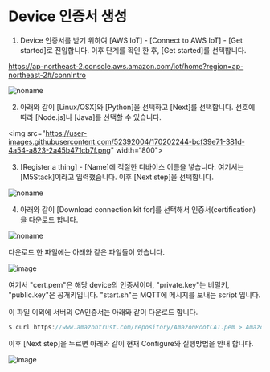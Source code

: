 # Device 인증서 생성

1) Device 인증서를 받기 위하여 [AWS IoT] - [Connect to AWS IoT] - [Get started]로 진입합니다. 이후 단계를 확인 한 후, [Get started]를 선택합니다.

https://ap-northeast-2.console.aws.amazon.com/iot/home?region=ap-northeast-2#/connIntro


![noname](https://user-images.githubusercontent.com/52392004/170201603-eb22fa6d-3386-4d81-8eed-eff63c8a4c08.png)

2) 아래와 같이 [Linux/OSX]와 [Python]을 선택하고 [Next]를 선택합니다. 선호에 따라 [Node.js]나 [Java]를 선택할 수 있습니다. 

<img src="https://user-images.githubusercontent.com/52392004/170202244-bcf39e71-381d-4a54-a823-2a45b471cb7f.png" width=“800">
                       

3) [Register a thing] - [Name]에 적절한 디바이스 이름을 넣습니다. 여기서는 [M5Stack]이라고 입력했습니다. 이후 [Next step]을 선택합니다. 

![noname](https://user-images.githubusercontent.com/52392004/170202636-5c424bfb-c654-4c19-9728-81e863ad4e8a.png)

4) 아래와 같이 [Download connection kit for]를 선택해서 인증서(certification)을 다운로드 합니다. 

![noname](https://user-images.githubusercontent.com/52392004/170203424-e5b21e02-fd03-4c37-82c0-1cec595e2ec3.png)

다운로드 한 파일에는 아래와 같은 파일들이 있습니다.

![image](https://user-images.githubusercontent.com/52392004/170203597-c54507c4-d346-4088-80d7-4b652132b267.png)

여기서 "cert.pem"은 해당 device의 인증서이며, "private.key"는 비밀키, "public.key"은 공개키입니다. "start.sh"는 MQTT에 메시지를 보내는 script 입니다.

이 파일 이외에 서버의 CA인증서는 아래와 같이 다운로드 합니다. 

```c
$ curl https://www.amazontrust.com/repository/AmazonRootCA1.pem > AmazonRootCA1.cer
```

이후 [Next step]을 누르면 아래와 같이 현재 Configure와 실행방법을 안내 합니다. 

![image](https://user-images.githubusercontent.com/52392004/170204656-ca1e6199-2deb-49fc-9317-6e6eae774f8e.png)


